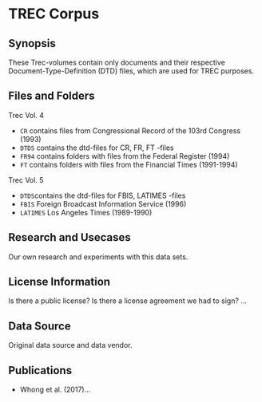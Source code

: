 # TREC Corpus 

## Synopsis

These Trec-volumes contain only documents and their respective Document-Type-Definition (DTD) files, which are used for TREC purposes.

## Files and Folders

Trec Vol. 4
- `CR` contains files from Congressional Record of the 103rd Congress (1993)
- `DTDS` contains the dtd-files for CR, FR, FT -files
- `FR94` contains folders with files from the Federal Register (1994)
- `FT` contains folders with files from the Financial Times (1991-1994)

Trec Vol. 5
- `DTDS`contains the dtd-files for FBIS, LATIMES -files
- `FBIS` Foreign Broadcast Information Service (1996)
- `LATIMES` Los Angeles Times (1989-1990)

## Research and Usecases

Our own research and experiments with this data sets.

## License Information

Is there a public license? Is there a license agreement we had to sign? ...

## Data Source

Original data source and data vendor.

## Publications

- Whong et al. (2017)...

